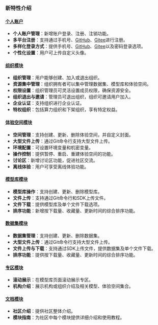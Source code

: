 ### 新特性介绍

#### [个人账户](https://modelers.cn/docs/zh/community/my_account.html)
- **个人账户管理**：新增账户登录、注册、注销功能。
- **多平台注册**：支持通过手机号、[GitHub](https://github.com/)、[Gitee](https://gitee.com/)进行注册。
- **多样化登录方式**：提供手机号、[GitHub](https://github.com/)、[Gitee](https://gitee.com/)以及密码登录选项。
- **个性化设置**：用户可上传自定义头像。

#### [组织模块](https://modelers.cn/docs/zh/community/managing_organizations.html)
- **组织管理**：用户能够创建、加入或退出组织。
- **资源集中管理**：组织拥有者可以集中管理数据集、模型库和体验空间。
- **权限设置**：组织管理员可灵活设置成员权限，确保资源安全。
- **组织退出与邀请**：管理员可退出组织，组织可邀请用户加入。
- **企业认证**：支持组织进行企业认证。
- **特权组织**：包括算力组织和下架组织，享有特定权益。

#### [体验空间模块](https://modelers.cn/docs/zh/community/spaces/overview.html)
- **空间管理**：支持创建、更新、删除体验空间，并自定义封面。
- **大型文件上传**：通过Git命令行支持大型文件上传。
- **环境配置**：可设置环境变量和机密变量。
- **操作控制**：提供暂停、重启、重建体验空间的功能。
- **讨论区**：新增讨论区功能，促进社区交流。
- **离线体验**：用户可享受离线体验功能。

#### [模型库模块](https://modelers.cn/docs/zh/community/models/overview.html)
- **模型库操作**：支持创建、更新、删除模型库。
- **文件上传**：支持通过Git命令行和SDK上传文件。
- **文件下载**：提供模型库及单个文件下载选项。
- **排序功能**：新增按下载量、收藏量、更新时间的综合排序功能。

#### [数据集模块](https://modelers.cn/docs/zh/community/datasets/overview.html)
- **数据集管理**：支持创建、更新、删除数据集。
- **大型文件上传**：通过Git命令行支持大型文件上传。
- **文件上传与下载**：支持通过SDK上传文件，提供数据集及单个文件下载。
- **排序功能**：提供按下载量、收藏量、更新时间的综合排序功能。

#### [专区模块](https://modelers.cn/docs/zh/community/my_account.html)
- **滚动展示**：在模型库页面滚动展示专区。
- **机构介绍**：展示机构或组织介绍及相关模型、体验空间集合。

#### [文档模块](https://modelers.cn/docs/)
- **社区介绍**：提供社区整体介绍。
- **模块指南**：为社区中每个模块提供详细介绍和使用教程。
